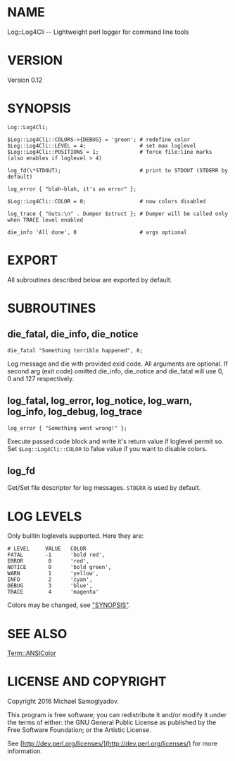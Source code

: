 # NAME

Log::Log4Cli -- Lightweight perl logger for command line tools

# VERSION

Version 0.12

# SYNOPSIS

    Log::Log4Cli;

    $Log::Log4Cli::COLORS->{DEBUG} = 'green'; # redefine color
    $Log::Log4Cli::LEVEL = 4;                 # set max loglevel
    $Log::Log4Cli::POSITIONS = 1;             # force file:line marks (also enables if loglevel > 4)

    log_fd(\*STDOUT);                         # print to STDOUT (STDERR by default)

    log_error { "blah-blah, it's an error" };

    $Log::Log4Cli::COLOR = 0;                 # now colors disabled

    log_trace { "Guts:\n" . Dumper $struct }; # Dumper will be called only when TRACE level enabled

    die_info 'All done', 0                    # args optional

# EXPORT

All subroutines described below are exported by default.

# SUBROUTINES

## die\_fatal, die\_info, die\_notice

    die_fatal "Something terrible happened", 8;

Log message and die with provided exid code. All arguments are optional. If second arg (exit code) omitted
die\_info, die\_notice and die\_fatal will use 0, 0 and 127 respectively.

## log\_fatal, log\_error, log\_notice, log\_warn, log\_info, log\_debug, log\_trace

    log_error { "Something went wrong!" };

Execute passed code block and write it's return value if loglevel permit so. Set `$Log::Log4Cli::COLOR` to false value
if you want to disable colors.

## log\_fd

Get/Set file descriptor for log messages. `STDERR` is used by default.

# LOG LEVELS

Only builtin loglevels supported. Here they are:

    # LEVEL     VALUE   COLOR
    FATAL       -1      'bold red',
    ERROR        0      'red',
    NOTICE       0      'bold green',
    WARN         1      'yellow',
    INFO         2      'cyan',
    DEBUG        3      'blue',
    TRACE        4      'magenta'

Colors may be changed, see ["SYNOPSIS"](#synopsis).

# SEE ALSO

[Term::ANSIColor](https://metacpan.org/pod/Term::ANSIColor)

# LICENSE AND COPYRIGHT

Copyright 2016 Michael Samoglyadov.

This program is free software; you can redistribute it and/or modify it
under the terms of either: the GNU General Public License as published
by the Free Software Foundation; or the Artistic License.

See [http://dev.perl.org/licenses/](http://dev.perl.org/licenses/) for more information.
